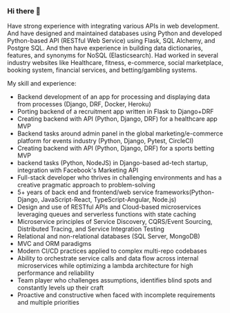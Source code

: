 ### Hi there 👋

<!--
**eugenedev87/eugenedev87** is a ✨ _special_ ✨ repository because its `README.md` (this file) appears on your GitHub profile.

Here are some ideas to get you started:

- 🔭 I’m currently working on ...
- 🌱 I’m currently learning ...
- 👯 I’m looking to collaborate on ...
- 🤔 I’m looking for help with ...
- 💬 Ask me about ...
- 📫 How to reach me: ...
- 😄 Pronouns: ...
- ⚡ Fun fact: ...
-->

Have strong experience with integrating various APIs in web development. And have designed and maintained databases using Python and developed Python-based API (RESTful Web Service) using Flask, SQL Alchemy, and Postgre SQL. And then have experience in building data dictionaries, features, and synonyms for NoSQL (Elasticsearch). Had worked in several industry websites like Healthcare, fitness, e-commerce, social marketplace, booking system, financial services, and betting/gambling systems.

My skill and experience:
- Backend development of an app for processing and displaying data from processes (Django, DRF, Docker, Heroku)
- Porting backend of a recruitment app written in Flask to Django+DRF
- Creating backend with API (Python, Django, DRF) for a healthcare app MVP
- Backend tasks around admin panel in the global marketing/e-commerce platform for events industry (Python, Django, Pytest, CircleCI)
- Creating backend with API (Python, Django, DRF) for a sports betting MVP
- backend tasks (Python, NodeJS) in Django-based ad-tech startup, integration with Facebook's Marketing API
- Full-stack developer who thrives in challenging environments and has a creative pragmatic approach to problem-solving
- 5+ years of back end and frontend/web service frameworks(Python-Django, JavaScript-React, TypeScript-Angular, Node.js)
- Design and use of RESTful APIs and Cloud-based microservices leveraging queues and serverless functions with state caching
- Microservice principles of Service Discovery, CQRS/Event Sourcing, Distributed Tracing, and Service Integration Testing
- Relational and non-relational databases (SQL Server, MongoDB)
- MVC and ORM paradigms
- Modern CI/CD practices applied to complex multi-repo codebases
- Ability to orchestrate service calls and data flow across internal microservices while optimizing a lambda architecture for high performance and reliability
- Team player who challenges assumptions, identifies blind spots and constantly levels up their craft
- Proactive and constructive when faced with incomplete requirements and multiple priorities
